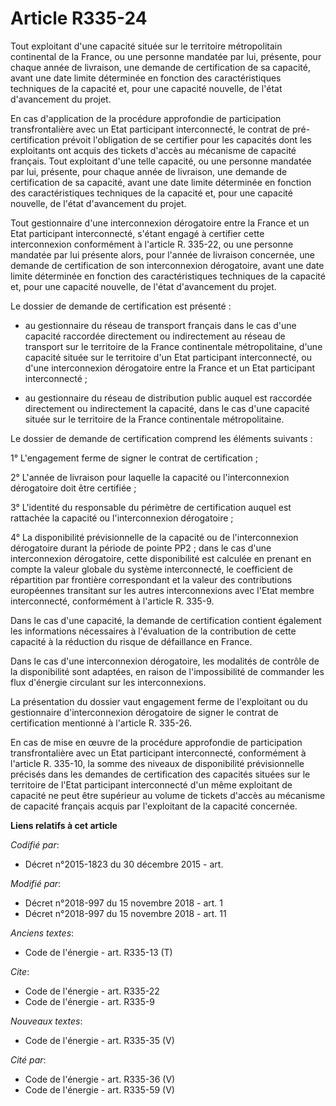 # Article R335-24

Tout exploitant d'une capacité située sur le territoire métropolitain continental de la France, ou une personne mandatée par
lui, présente, pour chaque année de livraison, une demande de certification de sa capacité, avant une date limite déterminée
en fonction des caractéristiques techniques de la capacité et, pour une capacité nouvelle, de l'état d'avancement du projet. 

En cas d'application de la procédure approfondie de participation transfrontalière avec un Etat participant interconnecté, le
contrat de pré-certification prévoit l'obligation de se certifier pour les capacités dont les exploitants ont acquis des
tickets d'accès au mécanisme de capacité français. Tout exploitant d'une telle capacité, ou une personne mandatée par lui,
présente, pour chaque année de livraison, une demande de certification de sa capacité, avant une date limite déterminée en
fonction des caractéristiques techniques de la capacité et, pour une capacité nouvelle, de l'état d'avancement du projet. 

Tout gestionnaire d'une interconnexion dérogatoire entre la France et un Etat participant interconnecté, s'étant engagé à
certifier cette interconnexion conformément à l'article R. 335-22, ou une personne mandatée par lui présente alors, pour
l'année de livraison concernée, une demande de certification de son interconnexion dérogatoire, avant une date limite
déterminée en fonction des caractéristiques techniques de la capacité et, pour une capacité nouvelle, de l'état d'avancement
du projet. 

Le dossier de demande de certification est présenté :

- au gestionnaire du réseau de transport français dans le cas d'une capacité raccordée directement ou indirectement au réseau
de transport sur le territoire de la France continentale métropolitaine, d'une capacité située sur le territoire d'un Etat
participant interconnecté, ou d'une interconnexion dérogatoire entre la France et un Etat participant interconnecté ;

- au gestionnaire du réseau de distribution public auquel est raccordée directement ou indirectement la capacité, dans le cas
d'une capacité située sur le territoire de la France continentale métropolitaine. 

Le dossier de demande de certification comprend les éléments suivants : 

1° L'engagement ferme de signer le contrat de certification ; 

2° L'année de livraison pour laquelle la capacité ou l'interconnexion dérogatoire doit être certifiée ; 

3° L'identité du responsable du périmètre de certification auquel est rattachée la capacité ou l'interconnexion
dérogatoire ; 

4° La disponibilité prévisionnelle de la capacité ou de l'interconnexion dérogatoire durant la période de pointe PP2 ; dans
le cas d'une interconnexion dérogatoire, cette disponibilité est calculée en prenant en compte la valeur globale du système
interconnecté, le coefficient de répartition par frontière correspondant et la valeur des contributions européennes
transitant sur les autres interconnexions avec l'Etat membre interconnecté, conformément à l'article R. 335-9. 

Dans le cas d'une capacité, la demande de certification contient également les informations nécessaires à l'évaluation de la
contribution de cette capacité à la réduction du risque de défaillance en France. 

Dans le cas d'une interconnexion dérogatoire, les modalités de contrôle de la disponibilité sont adaptées, en raison de
l'impossibilité de commander les flux d'énergie circulant sur les interconnexions. 

La présentation du dossier vaut engagement ferme de l'exploitant ou du gestionnaire d'interconnexion dérogatoire de signer le
contrat de certification mentionné à l'article R. 335-26. 

En cas de mise en œuvre de la procédure approfondie de participation transfrontalière avec un Etat participant interconnecté,
conformément à l'article R. 335-10, la somme des niveaux de disponibilité prévisionnelle précisés dans les demandes de
certification des capacités situées sur le territoire de l'Etat participant interconnecté d'un même exploitant de capacité ne
peut être supérieur au volume de tickets d'accès au mécanisme de capacité français acquis par l'exploitant de la capacité
concernée.

**Liens relatifs à cet article**

_Codifié par_:

  - Décret n°2015-1823 du 30 décembre 2015 - art.

_Modifié par_:

  - Décret n°2018-997 du 15 novembre 2018 - art. 1
  - Décret n°2018-997 du 15 novembre 2018 - art. 11

_Anciens textes_:

  - Code de l'énergie - art. R335-13 (T)

_Cite_:

  - Code de l'énergie - art. R335-22
  - Code de l'énergie - art. R335-9

_Nouveaux textes_:

  - Code de l'énergie - art. R335-35 (V)

_Cité par_:

  - Code de l'énergie - art. R335-36 (V)
  - Code de l'énergie - art. R335-59 (V)

